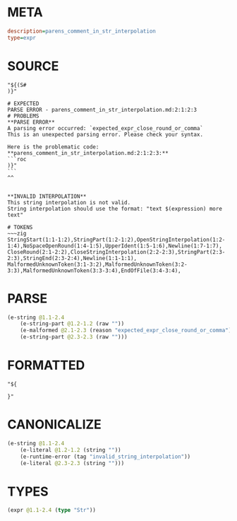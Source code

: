 # META
~~~ini
description=parens_comment_in_str_interpolation
type=expr
~~~
# SOURCE
~~~roc
"${(S#
)}"
~~~
~~~
# EXPECTED
PARSE ERROR - parens_comment_in_str_interpolation.md:2:1:2:3
# PROBLEMS
**PARSE ERROR**
A parsing error occurred: `expected_expr_close_round_or_comma`
This is an unexpected parsing error. Please check your syntax.

Here is the problematic code:
**parens_comment_in_str_interpolation.md:2:1:2:3:**
```roc
)}"
```
^^


**INVALID INTERPOLATION**
This string interpolation is not valid.
String interpolation should use the format: "text $(expression) more text"

# TOKENS
~~~zig
StringStart(1:1-1:2),StringPart(1:2-1:2),OpenStringInterpolation(1:2-1:4),NoSpaceOpenRound(1:4-1:5),UpperIdent(1:5-1:6),Newline(1:7-1:7),
CloseRound(2:1-2:2),CloseStringInterpolation(2:2-2:3),StringPart(2:3-2:3),StringEnd(2:3-2:4),Newline(1:1-1:1),
MalformedUnknownToken(3:1-3:2),MalformedUnknownToken(3:2-3:3),MalformedUnknownToken(3:3-3:4),EndOfFile(3:4-3:4),
~~~
# PARSE
~~~clojure
(e-string @1.1-2.4
	(e-string-part @1.2-1.2 (raw ""))
	(e-malformed @2.1-2.3 (reason "expected_expr_close_round_or_comma"))
	(e-string-part @2.3-2.3 (raw "")))
~~~
# FORMATTED
~~~roc
"${
	
}"
~~~
# CANONICALIZE
~~~clojure
(e-string @1.1-2.4
	(e-literal @1.2-1.2 (string ""))
	(e-runtime-error (tag "invalid_string_interpolation"))
	(e-literal @2.3-2.3 (string "")))
~~~
# TYPES
~~~clojure
(expr @1.1-2.4 (type "Str"))
~~~
